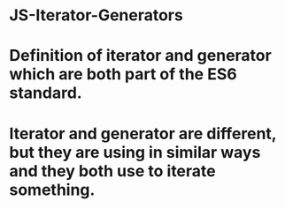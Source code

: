 # JS-Iterator-Generators
# Definition of iterator and generator which are both part of the ES6 standard.
# Iterator and generator are different, but they are using in similar ways and they both use to iterate something.
